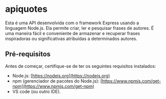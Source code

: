 # apiquotes

Esta é uma API desenvolvida com o framework Express usando a linguagem Node.js. Ela permite criar, ler e pesquisar frases de autores. É uma maneira fácil e conveniente de armazenar e recuperar frases inspiradoras ou significativas atribuídas a determinados autores.

## Pré-requisitos

Antes de começar, certifique-se de ter os seguintes requisitos instalados:

- Node.js: [https://nodejs.org](https://nodejs.org)
- npm (gerenciador de pacotes do Node.js): [https://www.npmjs.com/get-npm](https://www.npmjs.com/get-npm)
- VS code (ou outro IDE).


